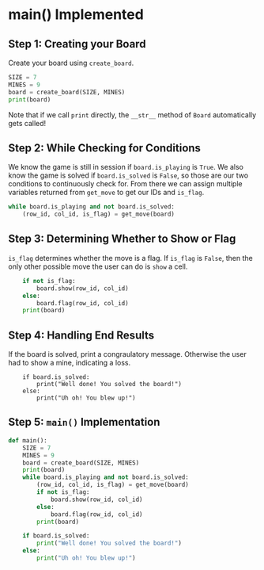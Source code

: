 # main\(\) Implemented

## Step 1: Creating your Board

Create your board using `create_board`.

```python
SIZE = 7
MINES = 9
board = create_board(SIZE, MINES)
print(board)
```

Note that if we call `print` directly, the `__str__` method of `Board` automatically gets called!

## Step 2: While Checking for Conditions

We know the game is still in session if `board.is_playing` is `True`. We also know the game is solved if `board.is_solved` is `False`, so those are our two conditions to continuously check for. From there we can assign multiple variables returned from `get_move` to get our IDs and `is_flag`.

```python
while board.is_playing and not board.is_solved:
    (row_id, col_id, is_flag) = get_move(board)
```

## Step 3: Determining Whether to Show or Flag

`is_flag` determines whether the move is a flag. If `is_flag` is `False`, then the only other possible move the user can do is `show` a cell.

```python
    if not is_flag:
        board.show(row_id, col_id)
    else:
        board.flag(row_id, col_id)
    print(board)
```

## Step 4: Handling End Results

If the board is solved, print a congraulatory message. Otherwise the user had to show a mine, indicating a loss.

```text
    if board.is_solved:
        print("Well done! You solved the board!")
    else:
        print("Uh oh! You blew up!")
```

## Step 5: `main()` Implementation

```python
def main():
    SIZE = 7
    MINES = 9
    board = create_board(SIZE, MINES)
    print(board)
    while board.is_playing and not board.is_solved:
        (row_id, col_id, is_flag) = get_move(board)
        if not is_flag:
            board.show(row_id, col_id)
        else:
            board.flag(row_id, col_id)
        print(board)

    if board.is_solved:
        print("Well done! You solved the board!")
    else:
        print("Uh oh! You blew up!")
```

